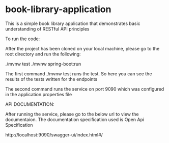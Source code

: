 # book-library-application

This is a simple book library application that demonstrates basic understanding of RESTful API principles

To run the code:

After the project has been cloned on your local machine, please go to the root directory and run the following:

./mvnw test
./mvnw spring-boot:run

The first command ./mvnw test runs the test. So here you can see the results of the tests written for the endpoints

The second command runs the service on port 9090 which was configured in the application.properties file


API DOCUMENTATION:

After running the service, please go to the below url to view the documentaion. The documentation specification used is Open Api Specification

http://localhost:9090/swagger-ui/index.html#/
